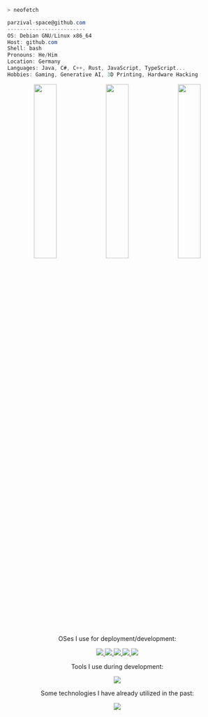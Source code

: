 <p>
  
  ```zsh
  > neofetch
  ```
  
  <!--<a href="https://parzival.space">
    <img align="left" src="https://github.com/parzival-space.png" alt="Avatar" width="290"/>
  </a>-->
  
  ```csharp
  parzival-space@github.com
  -------------------------
  OS: Debian GNU/Linux x86_64
  Host: github.com
  Shell: bash
  Pronouns: He/Him
  Location: Germany
  Languages: Java, C#, C++, Rust, JavaScript, TypeScript...
  Hobbies: Gaming, Generative AI, 3D Printing, Hardware Hacking
  ```

  <!-- <p align="left">
    <img
      alt=""
      src="images/19061d.png"
      width="30"
      height="25"
    /><img
      alt=""
      src="images/5f08d8.png"
      width="30"
      height="25"
    /><img
      alt=""
      src="images/e65bec.png"
      width="30"
      height="25"
    /><img
      alt=""
      src="images/ae7367.png"
      width="30"
      height="25"
    /><img
      alt=""
      src="images/531385.png"
      width="30"
      height="25"
    />
  </p>
</p> -->

<!-- GitHub is sometimes stupid... -->

<p align="center" width="100%">
  <img
    src="http://github-profile-summary-cards.vercel.app/api/cards/repos-per-language?username=parzival-space&theme=github_dark" 
    width="32%"
  />
  <img
    src="http://github-profile-summary-cards.vercel.app/api/cards/productive-time?username=parzival-space&theme=github_dark&utcOffset=1" 
    width="32%"
  />
  <img
    src="http://github-profile-summary-cards.vercel.app/api/cards/stats?username=parzival-space&theme=github_dark" 
    width="32%"
  />
</p>

<p align="center">
  OSes I use for deployment/development:
</p>
<p align="center">
  <a href="https://www.debian.org/" target="_blank">
    <img src="https://img.shields.io/badge/Debian-A81D33?style=for-the-badge&logo=ubuntu&logoColor=white">
  </a>
  <a href="https://ubuntu.com/" target="_blank">
    <img src="https://img.shields.io/badge/Ubuntu-E95420?style=for-the-badge&logo=ubuntu&logoColor=white">
  </a>
  <a href="[https://www.debian.org/](https://www.proxmox.com/)" target="_blank">
    <img src="https://img.shields.io/badge/Proxmox-E57000?style=for-the-badge&logo=proxmox&logoColor=white">
  </a>
  <a href="https://alpinelinux.org/" target="_blank">
    <img src="https://img.shields.io/badge/Alpine-0D597F?style=for-the-badge&logo=Manjaro&logoColor=white">
  </a>
  <a href="https://www.microsoft.com/de-de/windows" target="_blank">
    <img src="https://img.shields.io/badge/Windows-0078D6?logo=windows&logoColor=fff&style=for-the-badge">
  </a>
</p>

<p align="center">
  Tools I use during development:
</p>
<p align="center">
  <img src="https://skill-icons.malte-linke.workers.dev/icons?i=git,postman,ai,ps,clion,idea,phpstorm,rider">
</p>

<p align="center">
  Some technologies I have already utilized in the past:
</p>
<p align="center">
  <img src="https://skill-icons.malte-linke.workers.dev/icons?p=10&i=arduino,azure,bash,cloudflare,deno,discordjs,docker,electron,expressjs,figma,gitlab,github,githubactions,heroku,hibernate,maven,mysql,nginx,nodejs,pinia,rabbitmq,sqlite,tailwindcss,vuejs,vuetify,webpack,workers">
</p>
